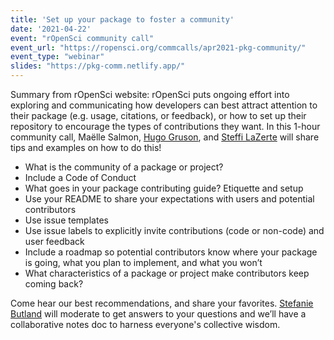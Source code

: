 ```yaml
---
title: 'Set up your package to foster a community'
date: '2021-04-22'
event: "rOpenSci community call"
event_url: "https://ropensci.org/commcalls/apr2021-pkg-community/"
event_type: "webinar"
slides: "https://pkg-comm.netlify.app/"
---
```


Summary from rOpenSci website: 
rOpenSci puts ongoing effort into exploring and communicating how developers can best attract attention to their package (e.g. usage, citations, or feedback), or how to set up their repository to encourage the types of contributions they want. In this 1-hour community call, Maëlle Salmon, [Hugo Gruson](https://www.normalesup.org/~hgruson/), and [Steffi LaZerte](https://steffilazerte.ca/) will share tips and examples on how to do this! 

- What is the community of a package or project? 
- Include a Code of Conduct 
- What goes in your package contributing guide? Etiquette and setup
- Use your README to share your expectations with users and potential contributors
- Use issue templates
- Use issue labels to explicitly invite contributions (code or non-code) and user feedback
- Include a roadmap so potential contributors know where your package is going, what you plan to implement, and what you won’t
- What characteristics of a package or project make contributors keep coming back?

Come hear our best recommendations, and share your favorites. [Stefanie Butland](https://stefaniebutland.netlify.app/) will moderate to get answers to your questions and we’ll have a collaborative notes doc to harness everyone's collective wisdom.